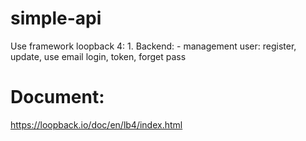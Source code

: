 # simple-api
Use framework loopback 4: 1. Backend: - management user: register, update, use email login, token, forget pass 
# Document:
 https://loopback.io/doc/en/lb4/index.html
